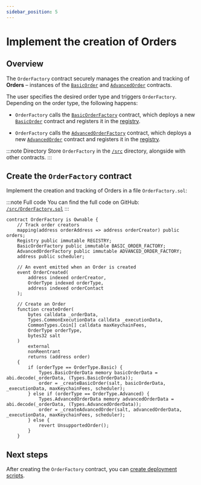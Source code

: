```yaml
---
sidebar_position: 5
---
```


# Implement the creation of Orders

## Overview

The `OrderFactory` contract securely manages the creation and tracking of **Orders** – instances of the [`BasicOrder`](../implement-automated-orders/implement-orders) and [`AdvancedOrder`](../implement-automated-orders-with-price-prediction/implement-orders) contracts.

The user specifies the desired order type and triggers `OrderFactory`. Depending on the order type, the following happens:

- `OrderFactory` calls the [`BasicOrderFactory`](../implement-automated-orders/implement-the-creation-of-orders) contract, which deploys a new [`BasicOrder`](../implement-automated-orders/implement-orders) contract and registers it in the [registry](create-helpers-and-utils#3-implement-the-registry).

- `OrderFactory` calls the [`AdvancedOrderFactory`](../implement-automated-orders-with-price-prediction/implement-the-creation-of-orders) contract, which deploys a new [`AdvancedOrder`](../implement-automated-orders-with-price-prediction/implement-orders) contract and registers it in the [registry](create-helpers-and-utils#3-implement-the-registry).


:::note Directory
Store `OrderFactory` in the [`/src`](https://github.com/warden-protocol/wardenprotocol/blob/main/solidity/orders/src) directory, alongside with other contracts.
:::

## Create the `OrderFactory` contract

Implement the creation and tracking of Orders in a file `OrderFactory.sol`:

:::note Full code
You can find the full code on GitHub: [`/src/OrderFactory.sol`](https://github.com/warden-protocol/wardenprotocol/blob/main/solidity/orders/src/OrderFactory.sol)
:::

```solidity title="/src/OrderFactory.sol"
contract OrderFactory is Ownable {
    // Track order creators
    mapping(address orderAddress => address orderCreator) public orders;
    Registry public immutable REGISTRY;
    BasicOrderFactory public immutable BASIC_ORDER_FACTORY;
    AdvancedOrderFactory public immutable ADVANCED_ORDER_FACTORY;
    address public scheduler;

    // An event emitted when an Order is created
    event OrderCreated(
        address indexed orderCreator, 
        OrderType indexed orderType, 
        address indexed orderContact
    );

    // Create an Order
    function createOrder(
        bytes calldata _orderData,
        Types.CommonExecutionData calldata _executionData,
        CommonTypes.Coin[] calldata maxKeychainFees,
        OrderType orderType,
        bytes32 salt
    )
        external
        nonReentrant
        returns (address order)
    {
        if (orderType == OrderType.Basic) {
            Types.BasicOrderData memory basicOrderData = abi.decode(_orderData, (Types.BasicOrderData));
            order = _createBasicOrder(salt, basicOrderData, _executionData, maxKeychainFees, scheduler);
        } else if (orderType == OrderType.Advanced) {
            Types.AdvancedOrderData memory advancedOrderData = abi.decode(_orderData, (Types.AdvancedOrderData));
            order = _createAdvancedOrder(salt, advancedOrderData, _executionData, maxKeychainFees, scheduler);
        } else {
            revert UnsupportedOrder();
        }
    }
```

## Next steps

After creating the `OrderFactory` contract, you can [create deployment scripts](create-deployment-scripts).
